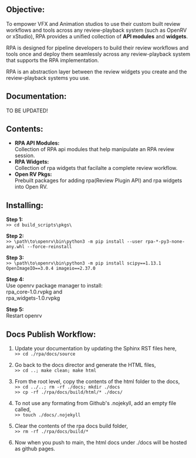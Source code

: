 ## Objective:

To empower VFX and Animation studios to use their custom built review workflows and tools across any review-playback system (such as OpenRV or xStudio),
RPA provides a unified collection of **API modules** and **widgets**.

RPA is designed for pipeline developers to build their review workflows and tools once and deploy them seamlessly across any review-playback system that supports the RPA implementation.

RPA is an abstraction layer between the review widgets you create and the review-playback systems you use.

## Documentation:

TO BE UPDATED!

## Contents:

- **RPA API Modules:**  
Collection of RPA api modules that help manipulate an RPA review session.
- **RPA Widgets:**  
Collection of rpa widgets that facilalte a complete review workflow.
- **Open RV Pkgs:**  
Prebuilt packages for adding rpa(Review Plugin API) and rpa widgets into Open RV.

## Installing:

**Step 1:**  
`>> cd build_scripts\pkgs\`

**Step 2:**  
`>> \path\to\openrv\bin\python3 -m pip install --user rpa-*-py3-none-any.whl --force-reinstall`

**Step 3:**  
`>> \path\to\openrv\bin\python3 -m pip install scipy==1.13.1 OpenImageIO==3.0.4 imageio==2.37.0`

**Step 4:**  
Use openrv package manager to install:  
rpa_core-1.0.rvpkg and  
rpa_widgets-1.0.rvpkg

**Step 5:**  
Restart openrv

## Docs Publish Workflow:

1. Update your documentation by updating the Sphinx RST files here,  
`>> cd ./rpa/docs/source`

2. Go back to the docs director and generate the HTML files,  
`>> cd ..; make clean; make html`  

3. From the root level, copy the contents of the html folder to the docs,  
`>> cd ../..; rm -rf ./docs; mkdir ./docs`  
`>> cp -rf ./rpa/docs/build/html/* ./docs/`  

4. To not use any formating from Github's .nojekyll, add an empty file called,  
`>> touch ./docs/.nojekyll`

5. Clear the contents of the rpa docs build folder,  
`>> rm -rf ./rpa/docs/build/*`

5. Now when you push to main, the html docs under ./docs will be hosted as github pages.
